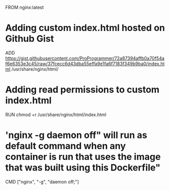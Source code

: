 
FROM nginx:latest

# Adding custom index.html hosted on Github Gist
ADD https://gist.githubusercontent.com/ProProgrammer/72a87394affb0a70f54af6e6353e3c45/raw/37fcecc6d43dba55effa9e1fa6f7183f349b9ba0/index.html /usr/share/nginx/html/

# Adding read permissions to custom index.html
RUN chmod +r /usr/share/nginx/html/index.html

# 'nginx -g daemon off" will run as default command when any container is run that uses the image that was built using this Dockerfile"
CMD ["nginx", "-g", "daemon off;"]
